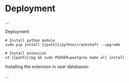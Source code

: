 # Deployment

...

Deployment

```
# Install python module
sudo pip install {{path}}/python/crankshaft --upgrade

# Install extension
cd {{path}}/pg && sudo PGUSER=postgres make all install
```

Installing the extension in user databases:

...
